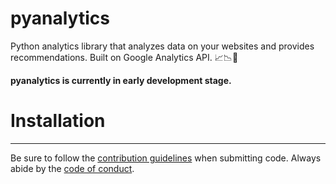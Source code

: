# pyanalytics
Python analytics library that analyzes data on your websites and provides recommendations. Built on Google Analytics API. :chart_with_upwards_trend::chart_with_downwards_trend::rocket:

**pyanalytics is currently in early development stage.**

# Installation

---

Be sure to follow the [contribution guidelines](CONTRIBUTING.md) when submitting code. Always abide by the [code of conduct](CODE_OF_CONDUCT.md).
